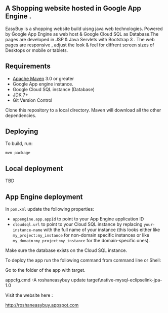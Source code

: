 ## A Shopping website hosted in Google App Engine .

EasyBuy is a shopping website build uisng java web technologies. Powered by Google App Engine as web host & Google Cloud SQL as Database.The pages are developed in JSP & Java Servlets with Bootstrap 3 . The web pages are responsive , adjust the look & feel for diffrent screen sizes of Desktops or mobile or tablets.


## Requirements

* [Apache Maven](http://maven.apache.org) 3.0 or greater
* Google App engine instance.
* Google Cloud SQL instance (Database)
* JDK 7+
* Git Version Control

Clone this repository to a local directory.  Maven will download all the other dependencies.


## Deploying

To build, run:

    mvn package


## Local deployment

TBD

## App Engine deployment

In `pom.xml` update the following properties:

* `appengine.app.appId` to point to your App Engine application ID
* `cloudsql.url` to point to your Cloud SQL instance by replacing `your-instance-name` with the full name of your instance (this looks either like `my_project:my_instance` for non-domain specific instances or like `my_domain:my_project:my_instance` for the domain-specific ones).

Make sure the  database exists on the Cloud SQL instance.

To deploy the app run the following command from command line or Shell:

Go to the folder of the app with target.

appcfg.cmd -A roshaneasybuy update target\native-mysql-eclipselink-jpa-1.0
   


Visit the website here :

http://roshaneasybuy.appspot.com

